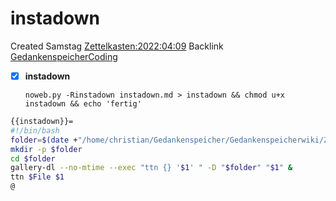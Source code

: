 # instadown
Created Samstag [Zettelkasten:2022:04:09]()
Backlink [GedankenspeicherCoding](../GedankenspeicherCoding.md)

- [X] **instadown**



  ``noweb.py -Rinstadown instadown.md > instadown && chmod u+x instadown && echo 'fertig'``

```bash
{{instadown}}=
#!/bin/bash
folder=$(date +"/home/christian/Gedankenspeicher/Gedankenspeicherwiki/Zettelkasten/%Y/%m/%d")
mkdir -p $folder
cd $folder
gallery-dl --no-mtime --exec "ttn {} '$1' " -D "$folder" "$1" &
ttn $File $1
@ 
```

